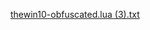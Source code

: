 [thewin10-obfuscated.lua (3).txt](https://github.com/YogaProjectRblx/Rivile99/files/14811410/thewin10-obfuscated.lua.3.txt)
